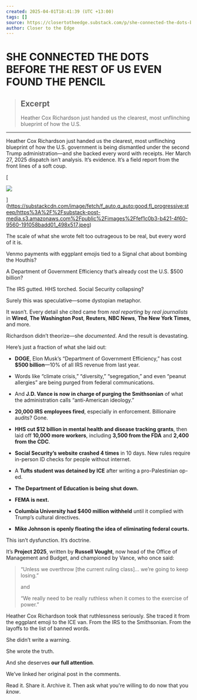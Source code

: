```yaml
---
created: 2025-04-01T18:41:39 (UTC +13:00)
tags: []
source: https://closertotheedge.substack.com/p/she-connected-the-dots-before-the?utm_source=multiple-personal-recommendations-email&utm_medium=email&triedRedirect=true
author: Closer to the Edge
---
```


# SHE CONNECTED THE DOTS BEFORE THE REST OF US EVEN FOUND THE PENCIL

> ## Excerpt
> Heather Cox Richardson just handed us the clearest, most unflinching blueprint of how the U.S.

---
Heather Cox Richardson just handed us the clearest, most unflinching blueprint of how the U.S. government is being dismantled under the second Trump administration—and she backed every word with receipts. Her March 27, 2025 dispatch isn’t analysis. It’s evidence. It’s a field report from the front lines of a soft coup.

[

![](https://substackcdn.com/image/fetch/w_1456,c_limit,f_auto,q_auto:good,fl_progressive:steep/https%3A%2F%2Fsubstack-post-media.s3.amazonaws.com%2Fpublic%2Fimages%2Ffef1c0b3-b421-4f60-9560-191058badd01_498x517.jpeg)

](https://substackcdn.com/image/fetch/f_auto,q_auto:good,fl_progressive:steep/https%3A%2F%2Fsubstack-post-media.s3.amazonaws.com%2Fpublic%2Fimages%2Ffef1c0b3-b421-4f60-9560-191058badd01_498x517.jpeg)

The scale of what she wrote felt too outrageous to be real, but every word of it is.

Venmo payments with eggplant emojis tied to a Signal chat about bombing the Houthis?

A Department of Government Efficiency that’s already cost the U.S. $500 billion?

The IRS gutted. HHS torched. Social Security collapsing?

Surely this was speculative—some dystopian metaphor.

It wasn’t. Every detail she cited came from _real reporting_ by _real journalists_ in **Wired**, **The Washington Post**, **Reuters**, **NBC News**, **The New York Times**, and more.

Richardson didn’t theorize—she _documented_. And the result is devastating.

Here’s just a fraction of what she laid out:

-   **DOGE**, Elon Musk’s “Department of Government Efficiency,” has cost **$500 billion**—10% of all IRS revenue from last year.
    
-   Words like “climate crisis,” “diversity,” “segregation,” and even “peanut allergies” are being purged from federal communications.
    
-   And **J.D. Vance is now in charge of purging the Smithsonian** of what the administration calls “anti-American ideology.”
    
-   **20,000 IRS employees fired**, especially in enforcement. Billionaire audits? Gone.
    
-   **HHS cut $12 billion in mental health and disease tracking grants**, then laid off **10,000 more workers**, including **3,500 from the FDA** and **2,400 from the CDC**.
    
-   **Social Security’s website crashed 4 times** in 10 days. New rules require in-person ID checks for people without internet.
    
-   A **Tufts student was detained by ICE** after writing a pro-Palestinian op-ed.
    
-   **The Department of Education is being shut down.**
    
-   **FEMA is next.**
    
-   **Columbia University had $400 million withheld** until it complied with Trump’s cultural directives.
    
-   **Mike Johnson is openly floating the idea of eliminating federal courts.**
    

This isn’t dysfunction. It’s doctrine.

It’s **Project 2025**, written by **Russell Vought**, now head of the Office of Management and Budget, and championed by Vance, who once said:

> “Unless we overthrow \[the current ruling class\]… we’re going to keep losing.”
> 
> and
> 
> “We really need to be really ruthless when it comes to the exercise of power.”

Heather Cox Richardson took that ruthlessness seriously. She traced it from the eggplant emoji to the ICE van. From the IRS to the Smithsonian. From the layoffs to the list of banned words.

She didn’t write a warning.

She wrote the truth.

And she deserves **our full attention**.

We’ve linked her original post in the comments.

Read it. Share it. Archive it. Then ask what you're willing to do now that you _know_.
